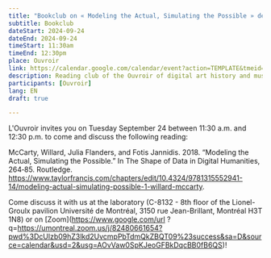```yaml
---
title: "Bookclub on « Modeling the Actual, Simulating the Possible » de McCarty, Willard, Julia Flanders, et Fotis Jannidis"
subtitle: Bookclub
dateStart: 2024-09-24
dateEnd: 2024-09-24
timeStart: 11:30am
timeEnd: 12:30pm
place: Ouvroir
link: https://calendar.google.com/calendar/event?action=TEMPLATE&tmeid=NGdhNDhnZ2ljMTBoNmh0OWZxdjlvdjkyajAgbGFib3V2cm9pckBt&tmsrc=labouvroir%40gmail.com
description: Reading club of the Ouvroir of digital art history and museology on Tuesday, September 24, 2024, from 11:30 a.m. to 12:30 p.m., at C-8132 of the Jean-Brillant pavilion (Université de Montréal).
participants: [Ouvroir]
lang: EN
draft: true

---
```


L'Ouvroir invites you on Tuesday September 24 between 11:30 a.m. and 12:30 p.m. to come and discuss the following reading: 

McCarty, Willard, Julia Flanders, and Fotis Jannidis. 2018. “Modeling the Actual, Simulating the Possible.” In The Shape of Data in Digital Humanities, 264‑85. Routledge. https://www.taylorfrancis.com/chapters/edit/10.4324/9781315552941-14/modeling-actual-simulating-possible-1-willard-mccarty.

Come discuss it with us at the laboratory (C-8132 - 8th floor of the Lionel-Groulx pavilion Université de Montréal, 3150 rue Jean-Brillant, Montréal H3T 1N8) or on [Zoom](https://www.google.com/url ?q=https://umontreal.zoom.us/j/82480661654?pwd%3DcUlzb09hZ3lkd2UvcmpPbTdmQkZBQT09%23success&sa=D&source=calendar&usd=2&usg=AOvVaw0SpKJeoGFBkDqcBB0fB6QS)!
